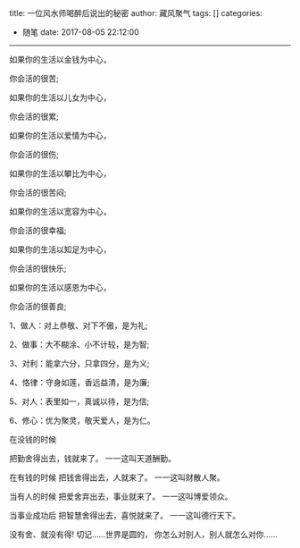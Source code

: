 title: 一位风水师喝醉后说出的秘密
author: 藏风聚气
tags: []
categories:
  - 随笔
date: 2017-08-05 22:12:00
---

如果你的生活以金钱为中心，

你会活的很苦;

如果你的生活以儿女为中心，

你会活的很累;

如果你的生活以爱情为中心，

你会活的很伤;

如果你的生活以攀比为中心，

你会活的很苦闷;

如果你的生活以宽容为中心，

你会活的很幸福;

如果你的生活以知足为中心，

你会活的很快乐;

如果你的生活以感恩为中心，

你会活的很善良;


1、做人：对上恭敬、对下不傲，是为礼;

2、做事：大不糊涂、小不计较，是为智;

3、对利：能拿六分，只拿四分，是为义;

4、恪律：守身如莲，香远益清，是为廉;

5、对人：表里如一，真诚以待，是为信;

6、修心：优为聚灵，敬天爱人，是为仁。

在没钱的时候

把勤舍得出去，钱就来了。
一一这叫天道酬勤。

在有钱的时候
把钱舍得出去，人就来了。
一一这叫财散人聚。

当有人的时候
把爱舍弃出去，事业就来了。
一一这叫博爱领众。

当事业成功后
把智慧舍得出去，喜悦就来了。
一一这叫德行天下。

没有舍、就没有得!
切记……世界是圆的，
你怎么对别人，别人就怎么对你……